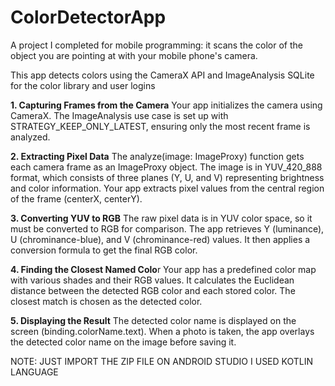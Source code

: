 # ColorDetectorApp
A project I completed for mobile programming: it scans the color of the object you are pointing at with your mobile phone's camera.

This app detects colors using the CameraX API and ImageAnalysis
SQLite for the color library and user logins 

**1. Capturing Frames from the Camera**
Your app initializes the camera using CameraX.
The ImageAnalysis use case is set up with STRATEGY_KEEP_ONLY_LATEST, ensuring only the most recent frame is analyzed.


**2. Extracting Pixel Data**
The analyze(image: ImageProxy) function gets each camera frame as an ImageProxy object.
The image is in YUV_420_888 format, which consists of three planes (Y, U, and V) representing brightness and color information.
Your app extracts pixel values from the central region of the frame (centerX, centerY).


**3. Converting YUV to RGB**
The raw pixel data is in YUV color space, so it must be converted to RGB for comparison.
The app retrieves Y (luminance), U (chrominance-blue), and V (chrominance-red) values.
It then applies a conversion formula to get the final RGB color.


**4. Finding the Closest Named Colo**r
Your app has a predefined color map with various shades and their RGB values.
It calculates the Euclidean distance between the detected RGB color and each stored color.
The closest match is chosen as the detected color.


**5. Displaying the Result**
The detected color name is displayed on the screen (binding.colorName.text).
When a photo is taken, the app overlays the detected color name on the image before saving it.


NOTE: JUST IMPORT THE ZIP FILE ON ANDROID STUDIO I USED KOTLIN LANGUAGE
